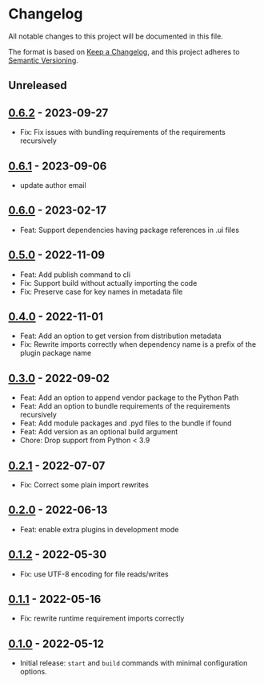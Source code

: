# Changelog

All notable changes to this project will be documented in this file.

The format is based on [Keep a Changelog](https://keepachangelog.com/en/1.0.0/), and this project adheres to [Semantic Versioning](https://semver.org/spec/v2.0.0.html).

## Unreleased

## [0.6.2] - 2023-09-27

- Fix: Fix issues with bundling requirements of the requirements recursively

## [0.6.1] - 2023-09-06

- update author email

## [0.6.0] - 2023-02-17

- Feat: Support dependencies having package references in .ui files

## [0.5.0] - 2022-11-09

- Feat: Add publish command to cli
- Fix: Support build without actually importing the code
- Fix: Preserve case for key names in metadata file

## [0.4.0] - 2022-11-01

- Feat: Add an option to get version from distribution metadata
- Fix: Rewrite imports correctly when dependency name is a prefix of the plugin package name

## [0.3.0] - 2022-09-02

- Feat: Add an option to append vendor package to the Python Path
- Feat: Add an option to bundle requirements of the requirements recursively
- Feat: Add module packages and .pyd files to the bundle if found
- Feat: Add version as an optional build argument
- Chore: Drop support from Python < 3.9

## [0.2.1] - 2022-07-07

- Fix: Correct some plain import rewrites

## [0.2.0] - 2022-06-13

- Feat: enable extra plugins in development mode

## [0.1.2] - 2022-05-30

- Fix: use UTF-8 encoding for file reads/writes

## [0.1.1] - 2022-05-16

- Fix: rewrite runtime requirement imports correctly

## [0.1.0] - 2022-05-12

- Initial release: `start` and `build` commands with minimal configuration options.

[0.1.0]: https://github.com/nlsfi/qgis-plugin-dev-tools/releases/tag/v0.1.0
[0.1.1]: https://github.com/nlsfi/qgis-plugin-dev-tools/releases/tag/v0.1.1
[0.1.2]: https://github.com/nlsfi/qgis-plugin-dev-tools/releases/tag/v0.1.2
[0.2.0]: https://github.com/nlsfi/qgis-plugin-dev-tools/releases/tag/v0.2.0
[0.2.1]: https://github.com/nlsfi/qgis-plugin-dev-tools/releases/tag/v0.2.1
[0.3.0]: https://github.com/nlsfi/qgis-plugin-dev-tools/releases/tag/v0.3.0
[0.4.0]: https://github.com/nlsfi/qgis-plugin-dev-tools/releases/tag/v0.4.0
[0.5.0]: https://github.com/nlsfi/qgis-plugin-dev-tools/releases/tag/v0.5.0
[0.6.0]: https://github.com/nlsfi/qgis-plugin-dev-tools/releases/tag/v0.6.0
[0.6.1]: https://github.com/nlsfi/qgis-plugin-dev-tools/releases/tag/v0.6.1
[0.6.2]: https://github.com/nlsfi/qgis-plugin-dev-tools/releases/tag/v0.6.2
